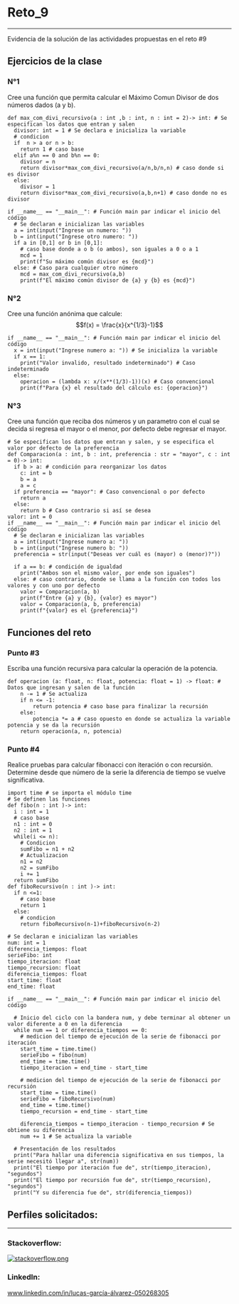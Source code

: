 # Reto_9
***
Evidencia de la solución de las actividades propuestas en el reto #9
## Ejercicios de la clase
  ### N°1
  Cree una función que permita calcular el Máximo Comun Divisor de dos números dados (a y b).
```
def max_com_divi_recursivo(a : int ,b : int, n : int = 2)-> int: # Se especifican los datos que entran y salen
  divisor: int = 1 # Se declara e inicializa la variable
  # condicion
  if  n > a or n > b:
    return 1 # caso base
  elif a%n == 0 and b%n == 0:
    divisor = n
    return divisor*max_com_divi_recursivo(a/n,b/n,n) # caso donde si es divisor
  else:
    divisor = 1
    return divisor*max_com_divi_recursivo(a,b,n+1) # caso donde no es divisor
  
if __name__ == "__main__": # Función main par indicar el inicio del código
  # Se declaran e inicializan las variables
  a = int(input("Ingrese un numero: "))
  b = int(input("Ingrese otro numero: "))
  if a in [0,1] or b in [0,1]:
    # caso base donde a o b (o ambos), son iguales a 0 o a 1
    mcd = 1
    print(f"Su máximo común divisor es {mcd}")
  else: # Caso para cualquier otro número
    mcd = max_com_divi_recursivo(a,b)
    print(f"El máximo común divisor de {a} y {b} es {mcd}")
```
  ### N°2
  Cree una función anónima que calcule: $$f(x) = \frac{x}{x^{1/3}-1}$$
```
if __name__ == "__main__": # Función main par indicar el inicio del código
  x = int(input("Ingrese numero a: ")) # Se inicializa la variable
  if x == 1:
    print("Valor invalido, resultado indeterminado") # Caso indeterminado
  else:
    operacion = (lambda x: x/(x**(1/3)-1))(x) # Caso convencional
    print(f"Para {x} el resultado del cálculo es: {operacion}")
```
  ### N°3
  Cree una función que reciba dos números y un parametro con el cual se decida si regresa el mayor o el menor, por defecto debe regresar el mayor.
```
# Se especifican los datos que entran y salen, y se especifica el valor por defecto de la preferencia
def Comparacion(a : int, b : int, preferencia : str = "mayor", c : int = 0)-> int: 
  if b > a: # condición para reorganizar los datos
    c: int = b
    b = a
    a = c
  if preferencia == "mayor": # Caso convencional o por defecto
    return a
  else:
    return b # Caso contrario si así se desea
valor: int = 0
if __name__ == "__main__": # Función main par indicar el inicio del código
  # Se declaran e inicializan las variables
  a = int(input("Ingrese numero a: "))
  b = int(input("Ingrese numero b: "))
  preferencia = str(input("Deseas ver cuál es (mayor) o (menor)?"))

  if a == b: # condición de igualdad
    print("Ambos son el mismo valor, por ende son iguales")
  else: # caso contrario, donde se llama a la función con todos los valores y con uno por defecto
    valor = Comparacion(a, b)
    print(f"Entre {a} y {b}, {valor} es mayor")
    valor = Comparacion(a, b, preferencia)
    print(f"{valor} es el {preferencia}")
```
## Funciones del reto
  ###
  ### Punto #3
Escriba una función recursiva para calcular la operación de la potencia.
```
def operacion (a: float, n: float, potencia: float = 1) -> float: # Datos que ingresan y salen de la función
    n -= 1 # Se actualiza
    if n <= -1:
        return potencia # caso base para finalizar la recursión
    else:
        potencia *= a # caso opuesto en donde se actualiza la variable potencia y se da la recursión
    return operacion(a, n, potencia)
```
  ### Punto #4
Realice pruebas para calcular fibonacci con iteración o con recursión. Determine desde que número de la serie la diferencia de tiempo se vuelve significativa.
```
import time # se importa el módulo time
# Se definen las funciones
def fibo(n : int )-> int: 
  i : int = 1
  # caso base
  n1 : int = 0
  n2 : int = 1
  while(i <= n):
    # Condicion
    sumFibo = n1 + n2
    # Actualizacion
    n1 = n2
    n2 = sumFibo
    i += 1
  return sumFibo
def fiboRecursivo(n : int )-> int:
  if n <=1:
    # caso base
    return 1
  else:
    # condicion
    return fiboRecursivo(n-1)+fiboRecursivo(n-2)  

# Se declaran e inicializan las variables
num: int = 1
diferencia_tiempos: float
serieFibo: int 
tiempo_iteracion: float
tiempo_recursion: float
diferencia_tiempos: float
start_time: float
end_time: float

if __name__ == "__main__": # Función main par indicar el inicio del código

  # Inicio del ciclo con la bandera num, y debe terminar al obtener un valor diferente a 0 en la diferencia
  while num == 1 or diferencia_tiempos == 0:
    # medicion del tiempo de ejecución de la serie de fibonacci por iteración
    start_time = time.time()
    serieFibo = fibo(num)
    end_time = time.time()
    tiempo_iteracion = end_time - start_time
      
    # medicion del tiempo de ejecución de la serie de fibonacci por recursión
    start_time = time.time()
    serieFibo = fiboRecursivo(num)
    end_time = time.time()
    tiempo_recursion = end_time - start_time
        
    diferencia_tiempos = tiempo_iteracion - tiempo_recursion # Se obtiene su diferencia
    num += 1 # Se actualiza la variable
    
  # Presentación de los resultados
  print("Para hallar una diferencia significativa en sus tiempos, la serie necesitó llegar a", str(num))
  print("El tiempo por iteración fue de", str(tiempo_iteracion), "segundos")
  print("El tiempo por recursión fue de", str(tiempo_recursion), "segundos")
  print("Y su diferencia fue de", str(diferencia_tiempos))
```
## Perfiles solicitados:
***
  ### Stackoverflow:
[![stackoverflow.png](https://i.postimg.cc/T3dskBSW/stackoverflow.png)](https://postimg.cc/MvLtH3zW)

  ### Linkedln:
www.linkedin.com/in/lucas-garcía-álvarez-050268305
